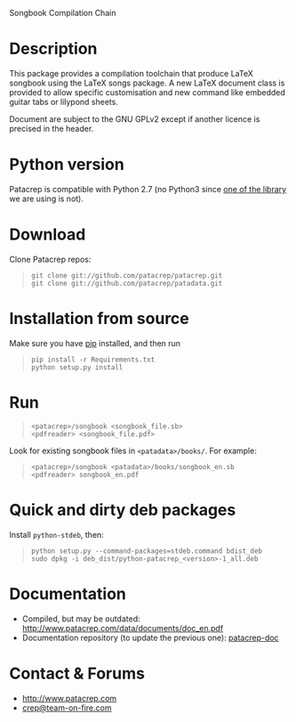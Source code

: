 Songbook Compilation Chain

# Description

This package provides a compilation toolchain that produce LaTeX
songbook using the LaTeX songs package. A new LaTeX document class is
provided to allow specific customisation and new command like embedded
guitar tabs or lilypond sheets.

Document are subject to the GNU GPLv2 except if another licence
is precised in the header.

# Python version

Patacrep is compatible with Python 2.7 (no Python3 since [one of the
library](http://plastex.sourceforge.net/) we are using is not).

# Download

Clone Patacrep repos:

>     git clone git://github.com/patacrep/patacrep.git
>     git clone git://github.com/patacrep/patadata.git

# Installation from source

Make sure you have [pip](https://pip.pypa.io/en/latest/) installed, and then run

>     pip install -r Requirements.txt
>     python setup.py install

# Run

>     <patacrep>/songbook <songbook_file.sb>
>     <pdfreader> <songbook_file.pdf>

Look for existing songbook files in `<patadata>/books/`. For example:

>     <patacrep>/songbook <patadata>/books/songbook_en.sb
>     <pdfreader> songbook_en.pdf

# Quick and dirty deb packages

Install `python-stdeb`, then:

>     python setup.py --command-packages=stdeb.command bdist_deb
>     sudo dpkg -i deb_dist/python-patacrep_<version>-1_all.deb

# Documentation

- Compiled, but may be outdated: http://www.patacrep.com/data/documents/doc_en.pdf
- Documentation repository (to update the previous one): [patacrep-doc](http://github.com/patacrep/patacrep-doc)

# Contact & Forums

* http://www.patacrep.com
* crep@team-on-fire.com
